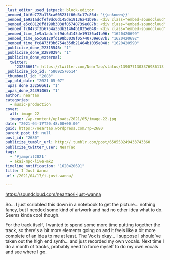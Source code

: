 ```yaml
---
_last_editor_used_jetpack: block-editor
_oembed_1bf6e772b178ca60523ff66d3c17c86d: '{{unknown}}'
_oembed_1e9a1adcfef9dc6d145de19136a41b96: <div class="embed-soundcloud"><iframe title="I Just Wanna by NearTao" width="500" height="400" scrolling="no" frameborder="no" src="https://w.soundcloud.com/player/?visual=true&url=https%3A%2F%2Fapi.soundcloud.com%2Ftracks%2F1031482780&show_artwork=true&maxwidth=500&maxheight=750&dnt=1"></iframe></div>
_oembed_e5c68120fd198b3038f05740739e687b: <div class="embed-soundcloud"><iframe title="I Just Wanna by NearTao" width="820" height="400" scrolling="no" frameborder="no" src="https://w.soundcloud.com/player/?visual=true&url=https%3A%2F%2Fapi.soundcloud.com%2Ftracks%2F1031482780&show_artwork=true&maxwidth=820&maxheight=1000&dnt=1"></iframe></div>
_oembed_fc8473f3b6754a35db21464b1035e048: <div class="embed-soundcloud"><iframe title="I Just Wanna by NearTao" width="750" height="400" scrolling="no" frameborder="no" src="https://w.soundcloud.com/player/?visual=true&url=https%3A%2F%2Fapi.soundcloud.com%2Ftracks%2F1031482780&show_artwork=true&maxwidth=750&maxheight=1000&dnt=1"></iframe></div>
_oembed_time_1e9a1adcfef9dc6d145de19136a41b96: "1620420699"
_oembed_time_e5c68120fd198b3038f05740739e687b: "1620420692"
_oembed_time_fc8473f3b6754a35db21464b1035e048: "1620420590"
_publicize_done_22315546: "1"
_publicize_done_22890294: "1"
_publicize_done_external:
  twitter:
    "23256661": https://twitter.com/NearTao/status/1390771303376986113
_publicize_job_id: "58092570514"
_thumbnail_id: "2683"
_wp_old_date: "2021-05-07"
_wpas_done_23256661: "1"
_wpas_done_24391465: "1"
author: neartao
categories:
  - music-production
cover:
  alt: image 22
  image: /wp-content/uploads/2021/05/image-22.jpg
date: "2021-04-17T20:48:00+00:00"
guid: https://neartao.wordpress.com/?p=2680
parent_post_id: null
post_id: "2680"
publicize_tumblr_url: http://.tumblr.com/post/650558249433743360
publicize_twitter_user: NearTao
tags:
  - '#jampril2021'
  - akai-mpc-live-mk2
timeline_notification: "1620420691"
title: I Just Wanna
url: /2021/04/17/i-just-wanna/

---
```

https://soundcloud.com/neartao/i-just-wanna

So... I just scribbled this down in a notebook to get the picture... nothing fancy, but I needed some kind of artwork and had no other idea what to do. Seems kinda cool though.

For the track itself, I wanted to spend some more time putting together the track, so there's a bit more elements going on and it feels like a bit more complete of an idea to me at least. The Vox is okay... I suppose I should've taken out the high end synth... and just recorded my own vocals. Next time I do a month of tracks, probably need to force myself to do my own vocals and see where I go.
